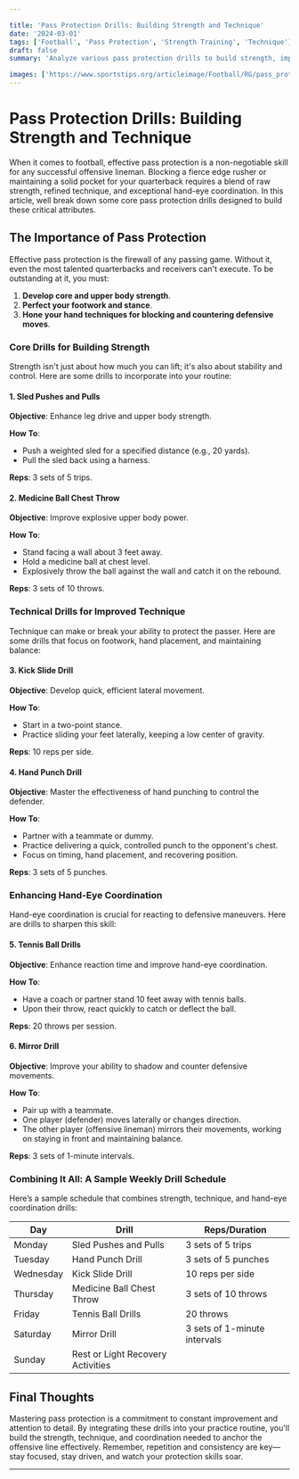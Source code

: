 ```yaml
---

title: 'Pass Protection Drills: Building Strength and Technique'
date: '2024-03-01'
tags: ['Football', 'Pass Protection', 'Strength Training', 'Technique']
draft: false
summary: 'Analyze various pass protection drills to build strength, improve technique, and enhance hand-eye coordination.'

images: ['https://www.sportstips.org/articleimage/Football/RG/pass_protection_drills_building_strength_and_technique.webp']
---
```


# Pass Protection Drills: Building Strength and Technique

When it comes to football, effective pass protection is a non-negotiable skill for any successful offensive lineman. Blocking a fierce edge rusher or maintaining a solid pocket for your quarterback requires a blend of raw strength, refined technique, and exceptional hand-eye coordination. In this article, well break down some core pass protection drills designed to build these critical attributes.

## The Importance of Pass Protection

Effective pass protection is the firewall of any passing game. Without it, even the most talented quarterbacks and receivers can't execute. To be outstanding at it, you must:

1. **Develop core and upper body strength**.
2. **Perfect your footwork and stance**.
3. **Hone your hand techniques for blocking and countering defensive moves**.

### Core Drills for Building Strength

Strength isn't just about how much you can lift; it's also about stability and control. Here are some drills to incorporate into your routine:

#### 1. **Sled Pushes and Pulls**

**Objective**: Enhance leg drive and upper body strength.

**How To**:
- Push a weighted sled for a specified distance (e.g., 20 yards).
- Pull the sled back using a harness.

**Reps**: 3 sets of 5 trips.

#### 2. **Medicine Ball Chest Throw**

**Objective**: Improve explosive upper body power.

**How To**:
- Stand facing a wall about 3 feet away.
- Hold a medicine ball at chest level.
- Explosively throw the ball against the wall and catch it on the rebound.

**Reps**: 3 sets of 10 throws.

### Technical Drills for Improved Technique

Technique can make or break your ability to protect the passer. Here are some drills that focus on footwork, hand placement, and maintaining balance:

#### 3. **Kick Slide Drill**

**Objective**: Develop quick, efficient lateral movement.

**How To**:
- Start in a two-point stance.
- Practice sliding your feet laterally, keeping a low center of gravity.

**Reps**: 10 reps per side.

#### 4. **Hand Punch Drill**

**Objective**: Master the effectiveness of hand punching to control the defender.

**How To**:
- Partner with a teammate or dummy.
- Practice delivering a quick, controlled punch to the opponent's chest.
- Focus on timing, hand placement, and recovering position.

**Reps**: 3 sets of 5 punches.

### Enhancing Hand-Eye Coordination

Hand-eye coordination is crucial for reacting to defensive maneuvers. Here are drills to sharpen this skill:

#### 5. **Tennis Ball Drills**

**Objective**: Enhance reaction time and improve hand-eye coordination.

**How To**:
- Have a coach or partner stand 10 feet away with tennis balls.
- Upon their throw, react quickly to catch or deflect the ball.

**Reps**: 20 throws per session.

#### 6. **Mirror Drill**

**Objective**: Improve your ability to shadow and counter defensive movements.

**How To**:
- Pair up with a teammate.
- One player (defender) moves laterally or changes direction.
- The other player (offensive lineman) mirrors their movements, working on staying in front and maintaining balance.

**Reps**: 3 sets of 1-minute intervals.

### Combining It All: A Sample Weekly Drill Schedule

Here’s a sample schedule that combines strength, technique, and hand-eye coordination drills:

| Day       | Drill                            | Reps/Duration                       |
|-----------|----------------------------------|-------------------------------------|
| Monday    | Sled Pushes and Pulls            | 3 sets of 5 trips                   |
| Tuesday   | Hand Punch Drill                 | 3 sets of 5 punches                 |
| Wednesday | Kick Slide Drill                 | 10 reps per side                    |
| Thursday  | Medicine Ball Chest Throw        | 3 sets of 10 throws                 |
| Friday    | Tennis Ball Drills               | 20 throws                           |
| Saturday  | Mirror Drill                     | 3 sets of 1-minute intervals        |
| Sunday    | Rest or Light Recovery Activities|                                     |

## Final Thoughts

Mastering pass protection is a commitment to constant improvement and attention to detail. By integrating these drills into your practice routine, you'll build the strength, technique, and coordination needed to anchor the offensive line effectively. Remember, repetition and consistency are key—stay focused, stay driven, and watch your protection skills soar.

---